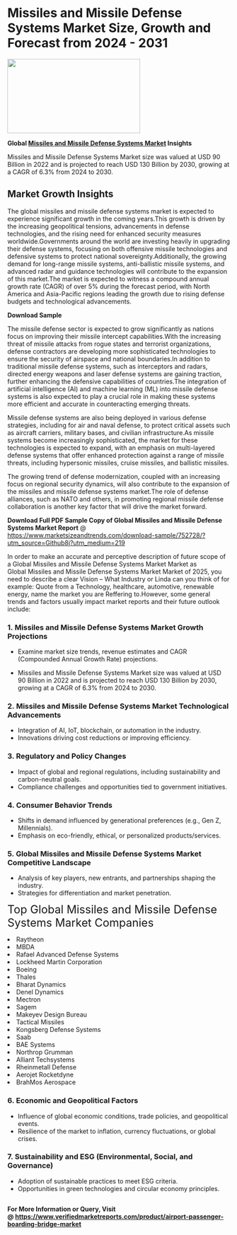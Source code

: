 <H1>Missiles and Missile Defense Systems Market Size, Growth and Forecast from 2024 - 2031</H1><img class="aligncenter size-medium wp-image-584254" src="https://thirdeyenews.in/wp-content/uploads/2024/09/Global-Market-Research-300x168.jpeg" alt="" width="300" height="168" /><p><strong>Global&nbsp;<a href="https://www.marketsizeandtrends.com/download-sample/752728/?utm_source=Github8j?utm_medium=219">Missiles and Missile Defense Systems Market</a> Insights</strong></p><p>Missiles and Missile Defense Systems Market size was valued at USD 90 Billion in 2022 and is projected to reach USD 130 Billion by 2030, growing at a CAGR of 6.3% from 2024 to 2030.</p><p><h2>Market Growth Insights</h2> <p>The global missiles and missile defense systems market is expected to experience significant growth in the coming years.This growth is driven by the increasing geopolitical tensions, advancements in defense technologies, and the rising need for enhanced security measures worldwide.Governments around the world are investing heavily in upgrading their defense systems, focusing on both offensive missile technologies and defensive systems to protect national sovereignty.Additionally, the growing demand for long-range missile systems, anti-ballistic missile systems, and advanced radar and guidance technologies will contribute to the expansion of this market.The market is expected to witness a compound annual growth rate (CAGR) of over 5% during the forecast period, with North America and Asia-Pacific regions leading the growth due to rising defense budgets and technological advancements.</p> <p><strong>Download Sample</strong></p> <p>The missile defense sector is expected to grow significantly as nations focus on improving their missile intercept capabilities.With the increasing threat of missile attacks from rogue states and terrorist organizations, defense contractors are developing more sophisticated technologies to ensure the security of airspace and national boundaries.In addition to traditional missile defense systems, such as interceptors and radars, directed energy weapons and laser defense systems are gaining traction, further enhancing the defensive capabilities of countries.The integration of artificial intelligence (AI) and machine learning (ML) into missile defense systems is also expected to play a crucial role in making these systems more efficient and accurate in counteracting emerging threats.</p> <p>Missile defense systems are also being deployed in various defense strategies, including for air and naval defense, to protect critical assets such as aircraft carriers, military bases, and civilian infrastructure.As missile systems become increasingly sophisticated, the market for these technologies is expected to expand, with an emphasis on multi-layered defense systems that offer enhanced protection against a range of missile threats, including hypersonic missiles, cruise missiles, and ballistic missiles.</p> <p>The growing trend of defense modernization, coupled with an increasing focus on regional security dynamics, will also contribute to the expansion of the missiles and missile defense systems market.The role of defense alliances, such as NATO and others, in promoting regional missile defense collaboration is another key factor that will drive the market forward.</p> <p><span class=""><strong>Download Full PDF Sample Copy of Global Missiles and Missile Defense Systems Market Report</strong> @ <a href="https://www.marketsizeandtrends.com/download-sample/752728/?utm_source=Github8j?utm_medium=219" target="_blank">https://www.marketsizeandtrends.com/download-sample/752728/?utm_source=Github8j?utm_medium=219</a></span></p><p>In order to make an accurate and perceptive description of future scope of a Global&nbsp;Missiles and Missile Defense Systems Market Market as Global&nbsp;Missiles and Missile Defense Systems Market Market of 2025, you need to describe a clear Vision &ndash; What Industry or Linda can you think of for example: Quote from a Technology, healthcare, automotive, renewable energy, name the market you are Reffering to.However, some general trends and factors usually impact market reports and their future outlook include:</p><h3>1.&nbsp;<strong>Missiles and Missile Defense Systems Market Growth Projections</strong></h3><ul><li>Examine market size trends, revenue estimates and CAGR (Compounded Annual Growth Rate) projections.</li><li><p>Missiles and Missile Defense Systems Market size was valued at USD 90 Billion in 2022 and is projected to reach USD 130 Billion by 2030, growing at a CAGR of 6.3% from 2024 to 2030.</p></li></ul><h3>2.&nbsp;<strong>Missiles and Missile Defense Systems Market Technological Advancements</strong></h3><ul><li>Integration of AI, IoT, blockchain, or automation in the industry.</li><li>Innovations driving cost reductions or improving efficiency.</li></ul><h3>3.&nbsp;<strong>Regulatory and Policy Changes</strong></h3><ul><li>Impact of global and regional regulations, including sustainability and carbon-neutral goals.</li><li>Compliance challenges and opportunities tied to government initiatives.</li></ul><h3>4.&nbsp;<strong>Consumer Behavior Trends</strong></h3><ul><li>Shifts in demand influenced by generational preferences (e.g., Gen Z, Millennials).</li><li>Emphasis on eco-friendly, ethical, or personalized products/services.</li></ul><h3>5.&nbsp;<strong>Global Missiles and Missile Defense Systems Market Competitive Landscape</strong></h3><ul><li>Analysis of key players, new entrants, and partnerships shaping the industry.</li><li>Strategies for differentiation and market penetration.</li></ul><p data-pm-slice="1 1 []"><span style="color: inherit; font-family: inherit; font-size: 25px;">Top Global Missiles and Missile Defense Systems Market Companies</span></p><div class="" data-test-id=""><p><li>Raytheon</li><li> MBDA</li><li> Rafael Advanced Defense Systems</li><li> Lockheed Martin Corporation</li><li> Boeing</li><li> Thales</li><li> Bharat Dynamics</li><li> Denel Dynamics</li><li> Mectron</li><li> Sagem</li><li> Makeyev Design Bureau</li><li> Tactical Missiles</li><li> Kongsberg Defense Systems</li><li> Saab</li><li> BAE Systems</li><li> Northrop Grumman</li><li> Alliant Techsystems</li><li> Rheinmetall Defense</li><li> Aerojet Rocketdyne</li><li> BrahMos Aerospace</li></p></div><h3>6.&nbsp;<strong>Economic and Geopolitical Factors</strong></h3><ul><li>Influence of global economic conditions, trade policies, and geopolitical events.</li><li>Resilience of the market to inflation, currency fluctuations, or global crises.</li></ul><h3>7.&nbsp;<strong>Sustainability and ESG (Environmental, Social, and Governance)</strong></h3><ul><li>Adoption of sustainable practices to meet ESG criteria.</li><li>Opportunities in green technologies and circular economy principles.</li></ul><h2><strong style="font-size: 14px;">For More Information or Query, Visit @&nbsp;</strong><a style="background-color: #ffffff; font-size: 14px;" href="https://www.marketsizeandtrends.com/report/missiles-and-missile-defense-systems-market/" target="_blank">https://www.verifiedmarketreports.com/product/airport-passenger-boarding-bridge-market</a></h2>